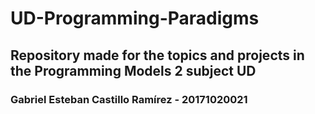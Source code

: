 ﻿# UD-Programming-Paradigms
<h2>Repository made for the topics and projects in the Programming Models 2 subject UD</h2>
<h3>Gabriel Esteban Castillo Ramírez - 20171020021</h3>
